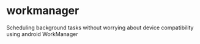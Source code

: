 # workmanager
Scheduling background tasks without worrying about device compatibility using android WorkManager
